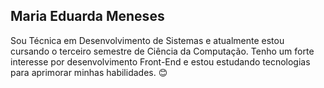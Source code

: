 ## Maria Eduarda Meneses

Sou Técnica em Desenvolvimento de Sistemas e atualmente estou cursando o terceiro semestre de Ciência da Computação. Tenho um forte interesse por desenvolvimento Front-End e estou estudando tecnologias para aprimorar minhas habilidades. 😊
<!--
**menesesmaria/menesesmaria** is a ✨ _special_ ✨ repository because its `README.md` (this file) appears on your GitHub profile.

Here are some ideas to get you started:

- 🔭 I’m currently working on ...
- 🌱 I’m currently learning ...
- 👯 I’m looking to collaborate on ...
- 🤔 I’m looking for help with ...
- 💬 Ask me about ...
- 📫 How to reach me: ...
- 😄 Pronouns: ...
- ⚡ Fun fact: ...
-->
